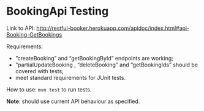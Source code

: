 # BookingApi Testing

Link to API: http://restful-booker.herokuapp.com/apidoc/index.html#api-Booking-GetBookings 


Requirements:
* ”createBooking” and “getBookingById” endpoints are working;
* “partialUpdateBooking , “deleteBooking” and “getBookingIds” should be covered with tests;
* meet standard requirements for JUnit tests.


How to use:
```mvn test``` to run tests.


**Note**: should use current API behaviour as specified. 
